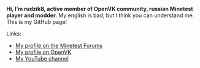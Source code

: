 **Hi, I’m rudzik8, active member of OpenVK community, russian Minetest player and modder.** My english is bad, but I think you can understand me. This is my GitHub page!

Links:
- [My profile on the Minetest Forums](https://forum.minetest.net/memberlist.php?mode=viewprofile&u=29814)
- [My profile on OpenVK](https://openvk.su/mw)
- [My YouTube channel](https://www.youtube.com/channel/UC8V79uChdpRa8Mzpuf2FVog)

